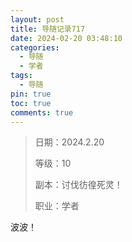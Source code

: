 ```yaml
---
layout: post
title: 导随记录717
date: 2024-02-20 03:48:10
categories:
  - 导随
  - 学者
tags:
  - 导随
pin: true
toc: true
comments: true
---
```

> 日期：2024.2.20
>
> 等级：10
>
> 副本：讨伐彷徨死灵！
>
> 职业：学者

波波！
